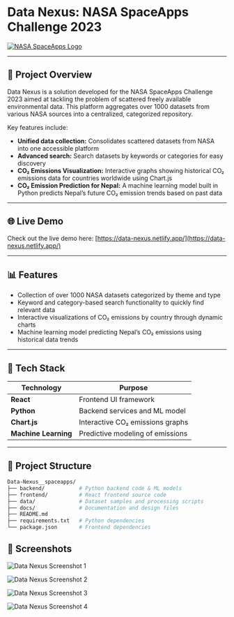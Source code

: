 # Data Nexus: NASA SpaceApps Challenge 2023

[![NASA SpaceApps Logo](https://spaceappschallenge.org/wp-content/themes/spaceapps/images/spaceapps-logo.svg)](https://spaceappschallenge.org/)

---

## 🚀 Project Overview

Data Nexus is a solution developed for the NASA SpaceApps Challenge 2023 aimed at tackling the problem of scattered freely available environmental data. This platform aggregates over 1000 datasets from various NASA sources into a centralized, categorized repository.

Key features include:

- **Unified data collection:** Consolidates scattered datasets from NASA into one accessible platform  
- **Advanced search:** Search datasets by keywords or categories for easy discovery  
- **CO₂ Emissions Visualization:** Interactive graphs showing historical CO₂ emissions data for countries worldwide using Chart.js  
- **CO₂ Emission Prediction for Nepal:** A machine learning model built in Python predicts Nepal’s future CO₂ emission trends based on past data  

---

## 🌐 Live Demo

Check out the live demo here: [https://data-nexus.netlify.app/](https://data-nexus.netlify.app/)

---

## 📊 Features

- Collection of over 1000 NASA datasets categorized by theme and type  
- Keyword and category-based search functionality to quickly find relevant data  
- Interactive visualizations of CO₂ emissions by country through dynamic charts  
- Machine learning model predicting Nepal’s CO₂ emissions using historical data trends  

---

## 🧰 Tech Stack

| Technology      | Purpose                             |
|-----------------|-----------------------------------|
| **React**       | Frontend UI framework              |
| **Python**      | Backend services and ML model     |
| **Chart.js**    | Interactive CO₂ emissions graphs  |
| **Machine Learning** | Predictive modeling of emissions |

---

## 📂 Project Structure

```bash
Data-Nexus__spaceapps/
├── backend/           # Python backend code & ML models
├── frontend/          # React frontend source code
├── data/              # Dataset samples and processing scripts
├── docs/              # Documentation and design files
├── README.md
├── requirements.txt   # Python dependencies
└── package.json       # Frontend dependencies
```
## 📸 Screenshots

![Data Nexus Screenshot 1](https://github.com/anishrajpandey/Data-Nexus__spaceapps/assets/74363280/9ad696f9-5942-404e-9c67-12e98f9ab730)  

![Data Nexus Screenshot 2](https://github.com/anishrajpandey/Data-Nexus__spaceapps/assets/74363280/4b750866-9fd5-4d0c-a5ae-e43f4705869f)  

![Data Nexus Screenshot 3](https://github.com/anishrajpandey/Data-Nexus__spaceapps/assets/74363280/86b03d8b-80e6-411c-bd95-8c816173cbe5)  

![Data Nexus Screenshot 4](https://github.com/anishrajpandey/Data-Nexus__spaceapps/assets/74363280/8db462a1-bb8e-42da-8da5-9fd19cb5ba82)  
